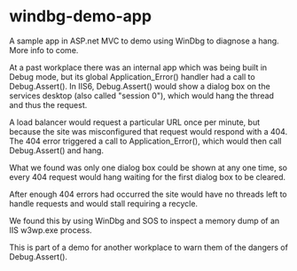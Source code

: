 windbg-demo-app
===============

A sample app in ASP.net MVC to demo using WinDbg to diagnose a hang. More info to come.

At a past workplace there was an internal app which was being built in Debug mode, but its global Application_Error() handler had a call to Debug.Assert(). In IIS6, Debug.Assert() would show a dialog box on the services desktop (also called "session 0"), which would hang the thread and thus the request.

A load balancer would request a particular URL once per minute, but because the site was misconfigured that request would respond with a 404. The 404 error triggered a call to Application_Error(), which would then call Debug.Assert() and hang.

What we found was only one dialog box could be shown at any one time, so every 404 request would hang waiting for the first dialog box to be cleared.

After enough 404 errors had occurred the site would have no threads left to handle requests and would stall requiring a recycle.

We found this by using WinDbg and SOS to inspect a memory dump of an IIS w3wp.exe process.

This is part of a demo for another workplace to warn them of the dangers of Debug.Assert().